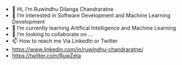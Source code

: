 - 👋 Hi, I’m Ruwindhu Dilanga Chandraratne 
- 👀 I’m interested in Software Development and Machine Learning Development 
- 🌱 I’m currently learning Artifical Intelligence and Machine Learning 
- 💞️ I’m looking to collaborate on ...
- 📫 How to reach me Via LinkedIn or Twitter 
- https://www.linkedin.com/in/ruwindhu-chandraratne/
- https://twitter.com/RuwZeta

<!---
ruwzeta/ruwzeta is a ✨ special ✨ repository because its `README.md` (this file) appears on your GitHub profile.
You can click the Preview link to take a look at your changes.
--->
